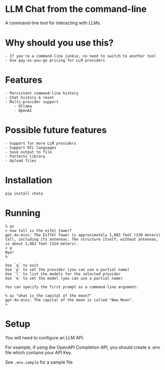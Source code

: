 # LLM Chat from the command-line

A command-line tool for interacting with LLMs.

# Why should you use this?

    - If you're a command-line junkie, no need to switch to another tool
    - Use pay-as-you-go pricing for LLM providers

# Features

    - Persistent command-line history
    - Chat history & reset
    - Multi-provider support
        - Ollama
        - OpenAI

# Possible future features

    - Support for more LLM providers
    - Support RTL languages
    - Save output to file
    - Patterns library
    - Upload files

# Installation

    pip install chata

# Running

    % az
    > how tall is the eifel tower?
    gpt-4o-mini: The Eiffel Tower is approximately 1,083 feet (330 meters) tall, including its antennas. The structure itself, without antennas, is about 1,063 feet (324 meters).
    > q
    Bye!
    %

    Use `q` to exit
    Use `p` to set the provider (you can use a partial name)
    Use `l` to list the models for the selected provider
    Use `m` to set the model (you can use a partial name)

    You can specify the first prompt as a command-line argument:

    % az "what is the capital of the moon?"
    gpt-4o-mini: The capital of the moon is called "New Moon".
    >

# Setup

You will need to configure an LLM API.

For example, if using the OpenAPI Completion API, you should create a .env file which contains your API Key.

See `.env.sample` for a sample file
